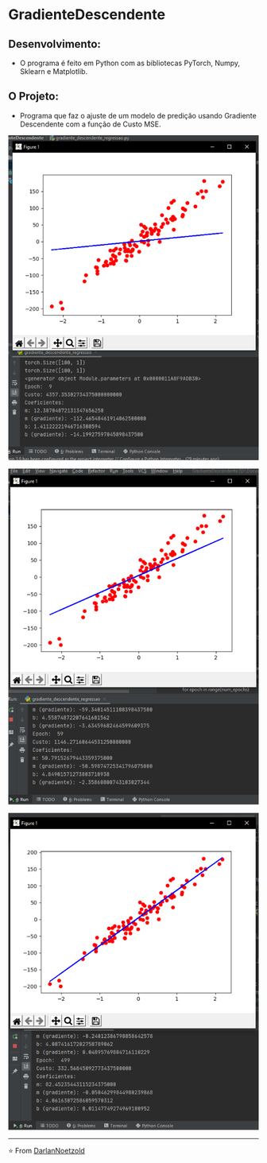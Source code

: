 # GradienteDescendente
## Desenvolvimento:
 * O programa é feito em Python com as bibliotecas PyTorch, Numpy, Sklearn e Matplotlib.

## O Projeto:
* Programa que faz o ajuste de um modelo de predição usando Gradiente Descendente com a função de Custo MSE.

<p align="center"> <img src="https://github.com/DarlanNoetzold/GradienteDescendente/blob/main/gradient01.png" />
<p align="center"> <img src="https://github.com/DarlanNoetzold/GradienteDescendente/blob/main/gradient02.png" />
<p align="center"> <img src="https://github.com/DarlanNoetzold/GradienteDescendente/blob/main/gradient03.png" />

  ---
  ⭐️ From [DarlanNoetzold](https://github.com/DarlanNoetzold)
